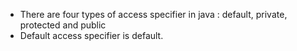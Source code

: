 + There are four types of access specifier in java : default, private, protected and public
+ Default access specifier is default.

